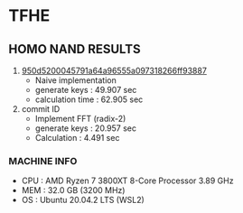 # TFHE 

## HOMO NAND RESULTS
 
1. [950d5200045791a64a96555a097318266ff93887](https://github.com/tesso57/TFHE/commit/950d5200045791a64a96555a097318266ff93887)
   - Naive implementation
   - generate keys : 49.907 sec
   - calculation time : 62.905 sec
2. commit ID
   - Implement FFT (radix-2)
   - generate keys :  20.957 sec
   - Calculation :  4.491 sec
### MACHINE INFO 

- CPU : AMD Ryzen 7 3800XT 8-Core Processor 3.89 GHz
- MEM : 32.0 GB (3200 MHz)
- OS  : Ubuntu 20.04.2 LTS (WSL2)


<!-- 
template 

1. commit ID
   - Comments
   - generate keys :  
   - Calculation :  
-->